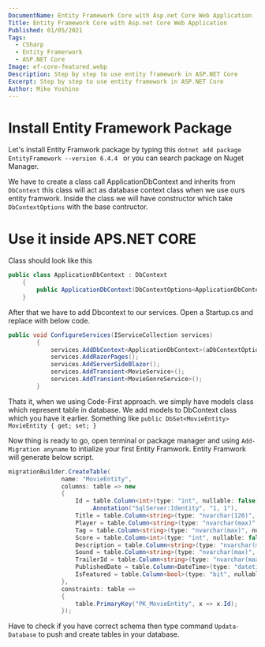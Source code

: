 ```yaml
---
DocumentName: Entity Framework Core with Asp.net Core Web Application
Title: Entity Framework Core with Asp.net Core Web Application
Published: 01/05/2021
Tags:
  - CSharp
  - Entity Framerwork
  - ASP.NET Core
Image: ef-core-featured.webp
Description: Step by step to use entity framework in ASP.NET Core
Excerpt: Step by step to use entity framework in ASP.NET Core
Author: Mike Yoshino
---
```

# Install Entity Framework Package

Let's install Entity Framwork package by typing this `dotnet add package EntityFramework --version 6.4.4 ` or you can search package on Nuget Manager.

We have to create a class call ApplicationDbContext and inherits from `DbContext` this class will act as database context class when we use ours entity framwork.
Inside the class we will have constructor which take `DbContextOptions` with the base contructor.

# Use it inside APS.NET CORE

Class should look like this 
```csharp
public class ApplicationDbContext : DbContext
    {
        public ApplicationDbContext(DbContextOptions<ApplicationDbContext> options) : base(options){}
    }
```

After that we have to add Dbcontext to our services. Open a Startup.cs and replace with below code.
```csharp
public void ConfigureServices(IServiceCollection services)
        {
            services.AddDbContext<ApplicationDbContext>(aDbContextOptionsBuilder => aDbContextOptionsBuilder.UseSqlServer(Configuration.GetConnectionString("DefaultConnection")));
            services.AddRazorPages();
            services.AddServerSideBlazor();
            services.AddTransient<MovieService>();
            services.AddTransient<MovieGenreService>();
        }
 ```

 Thats it, when we using Code-First approach. we simply have models class which represent table in database. We add models to DbContext class which you have it earlier.
 Something like `public DbSet<MovieEntity> MovieEntity { get; set; }` 



 Now thing is ready to go, open terminal or package manager and using `Add-Migration anyname` to intialize your first Entity Framwork.
 Entity Framwork will generate below script.

 ```csharp
 migrationBuilder.CreateTable(
                name: "MovieEntity",
                columns: table => new
                {
                    Id = table.Column<int>(type: "int", nullable: false)
                        .Annotation("SqlServer:Identity", "1, 1"),
                    Title = table.Column<string>(type: "nvarchar(120)", maxLength: 120, nullable: false),
                    Player = table.Column<string>(type: "nvarchar(max)", nullable: true),
                    Tag = table.Column<string>(type: "nvarchar(max)", nullable: true),
                    Score = table.Column<int>(type: "int", nullable: false),
                    Description = table.Column<string>(type: "nvarchar(max)", nullable: true),
                    Sound = table.Column<string>(type: "nvarchar(max)", nullable: true),
                    TrailerId = table.Column<string>(type: "nvarchar(max)", nullable: true),
                    PublishedDate = table.Column<DateTime>(type: "datetime2", nullable: false),
                    IsFeatured = table.Column<bool>(type: "bit", nullable: false)
                },
                constraints: table =>
                {
                    table.PrimaryKey("PK_MovieEntity", x => x.Id);
                });
```

Have to check if you have correct schema then type command `Updata-Database` to push and create tables in your database.

